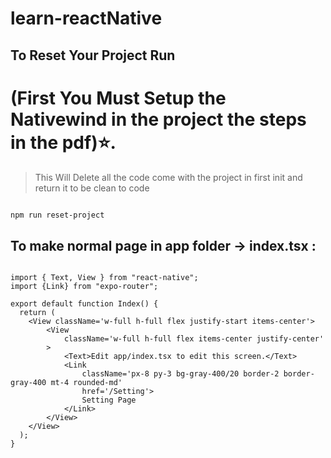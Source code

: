 # learn-reactNative
## To Reset Your Project Run 

# (First You Must Setup the Nativewind in the project the steps in the pdf)⭐.

> This Will Delete all the code come with the project in first init and return it to be clean to code

```bash

npm run reset-project

```
## To make normal page in app folder -> index.tsx :

```tsx

import { Text, View } from "react-native";
import {Link} from "expo-router";

export default function Index() {
  return (
    <View className='w-full h-full flex justify-start items-center'>
        <View
            className='w-full h-full flex items-center justify-center'
        >
            <Text>Edit app/index.tsx to edit this screen.</Text>
            <Link
                className='px-8 py-3 bg-gray-400/20 border-2 border-gray-400 mt-4 rounded-md'
                href='/Setting'>
                Setting Page
            </Link>
        </View>
    </View>
  );
}



```
